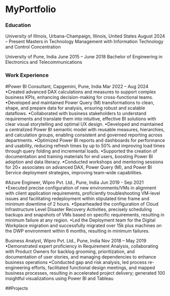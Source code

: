 # MyPortfolio

### Education
University of Illinois, Urbana-Champaign, Illinois, United States                                                        August 2024 – Present
Masters in Technology Management with Information Technology and Control Concentration                                   

University of Pune, India                                                                                                June 2015 – June 2018
Bachelor of Engineering in Electronics and Telecommunications                                                            

### Work Experience

#Power BI Consultant, Capgemini, Pune, India                                                                             Mar 2022 – Aug 2024
•Created advanced DAX calculations and measures to support complex business KPIs, enhancing decision-making for cross-functional teams.
•Developed and maintained Power Query (M) transformations to clean, shape, and prepare data for analysis, ensuring robust and scalable dataflows.
•Collaborated with business stakeholders to understand requirements and translate them into intuitive, effective BI solutions with clear visual storytelling and optimal UX design.
•Developed and maintained a centralized Power BI semantic model with reusable measures, hierarchies, and calculation groups, enabling consistent and governed reporting across departments.
•Optimized Power BI reports and dashboards for performance and usability, reducing refresh times by up to 50% and improving load times through query folding and incremental loads.
•Supported the creation of documentation and training materials for end users, boosting Power BI adoption and data literacy.
•Conducted workshops and mentoring sessions for 20+ associates on advanced DAX, Power Query (M), and Power BI Service deployment strategies, improving team-wide capabilities.

#Azure Engineer, Wipro Pvt. Ltd., Pune, India                                                                            Jun 2019 - Sep 2021
•Executed precise configuration of new environments/VMs in alignment with client application requirements, proficiently troubleshooting VM-level issues and facilitating redeployment within stipulated time frame and minimum downtime of 2 hours.
•Spearheaded the configuration of Cloud Infrastructure Level Disaster Recovery Activities, precisely scheduling backups and snapshots of VMs based on specific requirements, resulting in minimum failure at any region.
•Led the Deployment team for the Digital Workplace migration and successfully migrated over 15k plus machines on the DWP environment within 6 months, resulting in minimum failures.

Business Analyst, Wipro Pvt. Ltd., Pune, India                                                                            Nov 2018 – May 2019
•Demonstrated expert proficiency in Requirement Analysis, collaborating with Product Owners for backlog grooming, prioritization, and documentation of user stories, and managing dependencies to enhance business operations
•Conducted gap and risk analysis, led process re-engineering efforts, facilitated functional design meetings, and mapped business processes, resulting in accelerated project delivery; generated 100 insightful visualizations using Power BI and Tableau

##Projects


